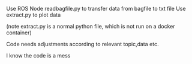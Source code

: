 Use ROS Node readbagfile.py to transfer data from bagfile to txt file
Use extract.py to plot data

(note extract.py is a normal python file, which is not run on a docker container)

Code needs adjustments according to relevant topic,data etc.

I know the code is a mess
